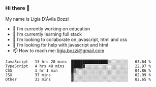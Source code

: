 ### Hi there 👋

My name is Lígia D'Ávila Bozzi

- 🔭 I’m currently working on education
- 🌱 I’m currently learning full stack
- 👯 I’m looking to collaborate on javascript, html and css
- 🤔 I’m looking for help with javascript and html
- 📫 How to reach me: ligia.bozzi@gmail.com

<!--START_SECTION:waka-->
```text
JavaScript   13 hrs 20 mins  ████████████████░░░░░░░░░   63.64 % 
TypeScript   4 hrs 48 mins   █████▓░░░░░░░░░░░░░░░░░░░   22.97 % 
CSS          1 hr 1 min      █▒░░░░░░░░░░░░░░░░░░░░░░░   04.86 % 
JSX          37 mins         ▓░░░░░░░░░░░░░░░░░░░░░░░░   02.99 % 
Other        33 mins         ▓░░░░░░░░░░░░░░░░░░░░░░░░   02.65 % 
```
<!--END_SECTION:waka-->

<!--
**ligiadavilabozzi/ligiadavilabozzi** is a ✨ _special_ ✨ repository because its `README.md` (this file) appears on your GitHub profile.
-->


